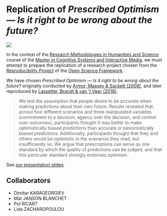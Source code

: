 # Replication of _Prescribed Optimism — Is it right to be wrong about the future?_

![](https://img.shields.io/badge/Academic%20Project%20%E2%80%94%20Research%20Methodologies-In%20Progress-green.svg)

In the context of the [Research Methodologies in Humanities and Science](https://academia.jansensan.net/category/30845/) course of the [Master in Cognitive Systems and Interactive Media](https://www.upf.edu/web/csim), we must attempt to prepare the replication of a research project chosen from the [Reproducibility Project](https://osf.io/ezcuj/) of the [Open Science Framework](https://osf.io/).

We have chosen _Prescribed Optimism — Is it right to be wrong about the future?_ originally conducted by [Armor, Massey & Sackett (2008)](https://ir.stthomas.edu/ocbmktgpub/27/), and later reproduced by [Lassetter, Brandt & van 't Veer (2016)](https://osf.io/qlzap/).

> We test the assumption that people desire to be accurate when making predictions about their own future. Results revealed that, across four different scenarios and three manipulated variables (commitment to a decision, agency over the decision, and control over outcomes), participants thought it was better to make optimistically biased predictions than accurate or pessimistically biased predictions. Additionally, participants thought that they and others would be optimistic in the scenarios they read, but insufficiently so. We argue that prescriptions can serve as one standard by which the quality of predictions can be judged, and that this particular standard strongly endorses optimism.


See [our presentation slides](https://academia.jansensan.net/30845/presentation-for-replication-project/).


## Collaborators

- Dimitar KARAGEORGIEV
- Mat JANSON BLANCHET
- Pol RICART
- Lida ZACHAROPOULOU
